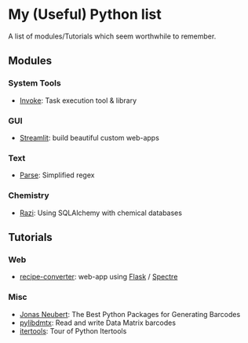 # My (Useful) Python list

A list of modules/Tutorials which seem worthwhile to remember.

## Modules

### System Tools

- [Invoke](http://www.pyinvoke.org): Task execution tool & library

### GUI

- [Streamlit](https://docs.streamlit.io/en/latest/index.html): build beautiful custom web-apps

### Text

- [Parse](https://github.com/r1chardj0n3s/parse): Simplified regex

### Chemistry

- [Razi](https://razi.readthedocs.io/en/latest): Using SQLAlchemy with chemical databases
  
## Tutorials

### Web

- [recipe-converter](https://github.com/justinmklam/recipe-converter): web-app using [Flask](https://flask.palletsprojects.com/) / [Spectre](https://picturepan2.github.io/spectre/)

### Misc

- [Jonas Neubert](https://blog.jonasneubert.com/2019/01/23/barcode-generation-python/): The Best Python Packages for Generating Barcodes
- [pylibdmtx](https://pypi.org/project/pylibdmtx/): Read and write Data Matrix barcodes
- [itertools](https://towardsdatascience.com/tour-of-python-itertools-2af84db18a5e): Tour of Python Itertools

